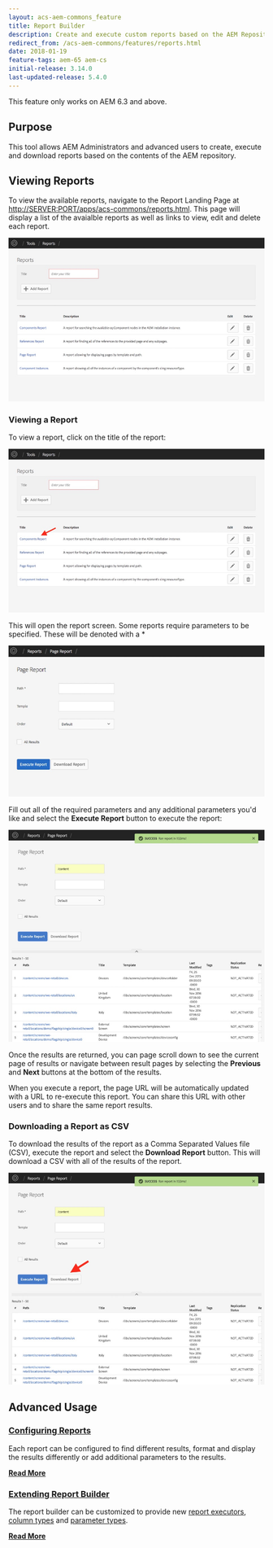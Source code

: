 ```yaml
---
layout: acs-aem-commons_feature
title: Report Builder
description: Create and execute custom reports based on the AEM Repository
redirect_from: /acs-aem-commons/features/reports.html
date: 2018-01-19
feature-tags: aem-65 aem-cs
initial-release: 3.14.0
last-updated-release: 5.4.0
---
```


<div class="banner--notice">
This feature only works on AEM 6.3 and above.
</div>

## Purpose

This tool allows AEM Administrators and advanced users to create, execute and download reports based on the contents of the AEM repository. 

## Viewing Reports

To view the available reports, navigate to the Report Landing Page at [http://SERVER:PORT/apps/acs-commons/reports.html](http://localhost:4502/apps/acs-commons/reports.html). This page will display a list of the avaialble reports as well as links to view, edit and delete each report. 

![Report Landing Page](images/Report-Landing-Page.jpg)

### Viewing a Report

To view a report, click on the title of the report:

![Viewing a Report](images/Report-Landing-Page-Open.jpg)

This will open the report screen. Some reports require parameters to be specified. These will be denoted with a *

![The Report Screen](images/Report-Screen-Default.jpg)

Fill out all of the required parameters and any additional parameters you'd like and select the **Execute Report** button to execute the report:

![After Executing a Report](images/Report-Screen-Executed.jpg)

Once the results are returned, you can page scroll down to see the current page of results or navigate between result pages by selecting the **Previous** and **Next** buttons at the bottom of the results.

When you execute a report, the page URL will be automatically updated with a URL to re-execute this report. You can share this URL with other users and to share the same report results.

### Downloading a Report as CSV

To download the results of the report as a Comma Separated Values file (CSV), execute the report and select the **Download Report** button. This will download a CSV with all of the results of the report.

![Download Report](images/Report-Screen-Download.jpg)

## Advanced Usage


### [Configuring Reports](configuring.html)

Each report can be configured to find different results, format and display the results differently or add additional parameters to the results.

**[Read More](configuring.html)**

### [Extending Report Builder](extending.html)

The report builder can be customized to provide new [report executors](extending.html#creating-a-report-executor), [column types](extending.html#creating-a-report-column) and [parameter types](extending.html#creating-a-report-parameter). 

**[Read More](extending.html)**
